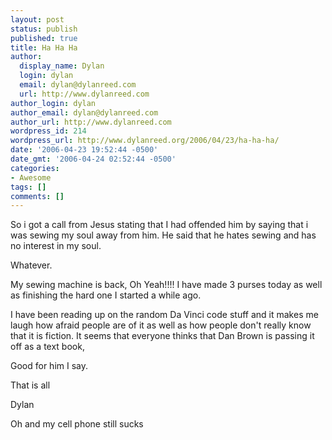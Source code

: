 ```yaml
---
layout: post
status: publish
published: true
title: Ha Ha Ha
author:
  display_name: Dylan
  login: dylan
  email: dylan@dylanreed.com
  url: http://www.dylanreed.com
author_login: dylan
author_email: dylan@dylanreed.com
author_url: http://www.dylanreed.com
wordpress_id: 214
wordpress_url: http://www.dylanreed.org/2006/04/23/ha-ha-ha/
date: '2006-04-23 19:52:44 -0500'
date_gmt: '2006-04-24 02:52:44 -0500'
categories:
- Awesome
tags: []
comments: []
---
```

<p>So i got a call from Jesus stating that I had offended him by saying that i was sewing my soul away from him. He said that he hates sewing and has no interest in my soul.</p>
<p>Whatever.</p>
<p>My sewing machine is back, Oh Yeah!!!! I have made 3 purses today as well as finishing the hard one I started a while ago.</p>
<p>I have been reading up on the random Da Vinci code stuff and it makes me laugh how afraid people are of it as well as how people don't really know that it is fiction. It seems that everyone thinks that Dan Brown is passing it off as a text book,</p>
<p>Good for him I say.</p>
<p>That is all</p>
<p>Dylan</p>
<p>Oh and my cell phone still sucks</p>
